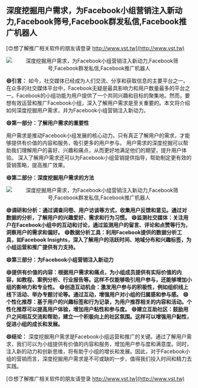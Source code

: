 ## **深度挖掘用户需求，为Facebook小组营销注入新动力,Facebook筛号,Facebook群发私信,Facebook推广机器人**

[😍想了解推广相关软件的朋友请登录 http://www.vst.tw](http://www.vst.tw)

 <center><img src="https://vst.tw/MP4/tuiguang/png/0.png" alt="深度挖掘用户需求，为Facebook小组营销注入新动力,Facebook筛号,Facebook群发私信,Facebook推广机器人"></center>

**😄引言：**
如今，社交媒体已经成为人们交流、分享和获取信息的主要平台之一。在众多的社交媒体平台中，Facebook无疑是最具影响力和用户数量最多的平台之一。Facebook的小组功能为用户提供了一个共同兴趣和目标的聚集地。然而，要想有效运营和推广Facebook小组，深入了解用户需求是至关重要的。本文将介绍如何深度挖掘用户需求，并为Facebook小组营销注入新动力。

**😄第一部分：了解用户需求的重要性**

用户需求是推动Facebook小组发展的核心动力。只有真正了解用户的需求，才能够提供有价值的内容和服务，吸引更多的用户参与。
用户需求的深度挖掘可以帮助我们理解用户的喜好、兴趣和痛点，从而更好地满足他们的期望，提升用户体验。
深入了解用户需求还可以为Facebook小组营销提供指导，帮助制定更有效的营销策略，提高推广效果。

**😄第二部分：深度挖掘用户需求的方法**

 <center><img src="https://vst.tw/MP4/tuiguang/png/4.png" alt="深度挖掘用户需求，为Facebook小组营销注入新动力,Facebook筛号,Facebook群发私信,Facebook推广机器人"></center>

**😄调研和分析：通过调查问卷、用户访谈等方式，收集用户反馈和意见。通过对数据的分析，了解用户的兴趣爱好、需求和行为习惯。**
**😄监测社交媒体：关注用户在Facebook小组中的互动和讨论，通过监测用户的留言、评论和点赞等行为，洞察用户的需求和偏好。**
**😄数据分析工具：利用Facebook提供的数据分析工具，如Facebook Insights，深入了解用户的活跃时间、地域分布和兴趣标签，为小组运营和推广提供有力支持。**

**😄第三部分：为Facebook小组营销注入新动力**

**😄提供有价值的内容：根据用户需求和痛点，为小组成员提供有实际价值的内容，如教程、案例分析、行业报告等。这样不仅能够吸引用户参与，还能够增加小组的影响力和专业性。**
**😄创造互动机会：激发用户参与的积极性，例如组织线上线下活动、举办专题讨论等。通过互动，增强用户对小组的归属感和参与感。**
**😄个性化推荐：基于用户的兴趣标签和行为记录，为用户推荐相关的内容和活动。个性化推荐可以提高用户体验，增加用户粘性和参与度。**
**😄建立互助社区：鼓励用户之间相互交流和帮助，建立一个积极向上的社区氛围。这样可以增强用户黏性，促进小组的成长和发展。**

**😄结论：**
深度挖掘用户需求是Facebook小组运营和推广的关键。通过了解用户需求，我们可以为小组提供有价值的内容和服务，增加用户参与度和满意度。同时，注入新的动力和创新思维，将有助于小组的增长和发展。因此，对于Facebook小组的营销而言，深度挖掘用户需求是不可或缺的一步，值得我们投入时间和精力去实践。

[😍想了解推广相关软件的朋友请登录 http://www.vst.tw](http://www.vst.tw)




